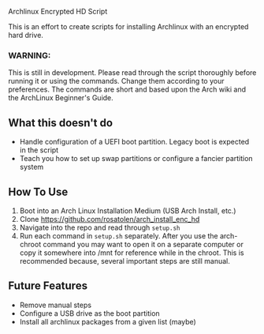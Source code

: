 Archlinux Encrypted HD Script

This is an effort to create scripts for installing Archlinux with an encrypted
hard drive.

### WARNING:

This is still in development.  Please read through the script thoroughly
before running it or using the commands. Change them according to your
preferences. The commands are short and based upon the Arch wiki and the
ArchLinux Beginner's Guide.

## What this doesn't do

* Handle configuration of a UEFI boot partition. Legacy boot is expected in the
  script
* Teach you how to set up swap partitions or configure a fancier partition
  system

## How To Use

1. Boot into an Arch Linux Installation Medium (USB Arch Install, etc.)
2. Clone https://github.com/rosatolen/arch_install_enc_hd
3. Navigate into the repo and read through `setup.sh`
4. Run each command in `setup.sh` separately. After you use the arch-chroot
   command you may want to open it on a separate computer or copy it somewhere
   into /mnt for reference while in the chroot. This is recommended because,
   several important steps are still manual.

## Future Features

* Remove manual steps
* Configure a USB drive as the boot partition
* Install all archlinux packages from a given list (maybe)

